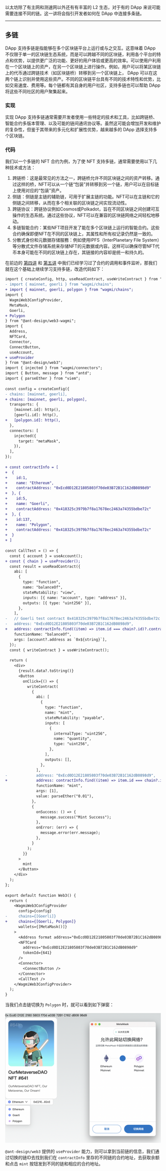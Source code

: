 以太坊除了有主网和测速网以外还有有丰富的 L2 生态，对于有的 DApp 来说可能需要连接不同的链。这一讲将会指引开发者如何在 DApp 中连接多条链。

---

## 多链

DApp 支持多链是指能够在多个区块链平台上运行或与之交互。这意味着 DApp 不仅限于单一的区块链生态系统，而是可以跨越不同的区块链，利用各个平台的特点和优势，以提供更广泛的功能、更好的用户体验或更高的效率。可以使用户利用在一个区块链上的资产，在另一个区块链上进行操作。例如，用户可以将某区块链上的代币通过跨链技术（如区块链桥）转移到另一个区块链上， DApp 可以在这两个链上识别并使用这些资产。不同的区块链平台具有不同的技术特性和优势，比如交易速度、费用等。每个链都有其自身的用户社区，支持多链也可以帮助 DApp 将这些不同社区的用户聚集起来。

### 实现

实现 DApp 支持多链通常需要开发者使用一些特定的技术和工具，比如跨链桥、智能合约多版本管理、以及可能的链间通讯协议等。虽然这可能会增加开发和维护的复杂性，但鉴于其带来的多元化和扩展性优势，越来越多的 DApp 选择支持多个区块链。

### 代码

我们以一个多链的 NFT 合约为例，为了使 NFT 支持多链，通常需要使用以下几种技术或方法：

1. 跨链桥：这是最常见的方法之一，跨链桥允许不同区块链之间的资产转移。通过这样的桥，NFT可以从一个链“包装”并转移到另一个链，用户可以在目标链上使用对应的“包装”资产。
2. 侧链：侧链是主链的辅助链，可用于扩展主链的功能。NFT可以在主链和它的侧链之间转移，从而在多个相关联的区块链之间实现流动性。
3. 跨链协议：跨链协议例如Cosmos或Polkadot，旨在不同区块链之间创建可互操作的生态系统。通过这些协议，NFT可以在兼容的区块链网络之间轻松地移动。
4. 多链智能合约：某些NFT项目开发了能在多个区块链上运行的智能合约。这些合约确保即便NFT在不同的区块链上，其属性和所有权记录仍然是一致的。
5. 分散式身份和元数据存储服務：例如使用IPFS（InterPlanetary File System）等分散式文件存储系统来存储NFT的元数据或内容。这样可以确保尽管NFT代币本身可能在不同的区块链上存在，其链接的内容却是统一和持久的。

在前边的 [第四讲](./04_CallContract/readme.md) 和 [第五讲](./05_Events/readme.md) 中我们已经学习过了合约的调用和事件监听，那我们就在这个基础上继续学习支持多链，改造代码如下：
``` diff
import { createConfig, http, useReadContract, useWriteContract } from "wagmi";
- import { mainnet, goerli } from "wagmi/chains";
+ import { mainnet, goerli, polygon } from "wagmi/chains";
import {
  WagmiWeb3ConfigProvider,
  MetaMask,
  Goerli,
+ Polygon
} from "@ant-design/web3-wagmi";
import {
  Address,
  NFTCard,
  Connector,
  ConnectButton,
  useAccount,
+ useProvider
} from "@ant-design/web3";
import { injected } from "wagmi/connectors";
import { Button, message } from "antd";
import { parseEther } from "viem";

const config = createConfig({
- chains: [mainnet, goerli],
+ chains: [mainnet, goerli, polygon],
  transports: {
    [mainnet.id]: http(),
    [goerli.id]: http(),
+   [polygon.id]: http(),
  },
  connectors: [
    injected({
      target: "metaMask",
    }),
  ],
});

+ const contractInfo = [
+  {
+    id:1,
+    name: "Ethereum",
+    contractAddress: "0xEcd0D12E21805803f70de03B72B1C162dB0898d9"
+  }, {
+    id:5,
+    name: "Goerli",
+    contractAddress: "0x418325c3979b7f8a17678ec2463a74355bdbe72c"
+  }, {
+    id:137,
+    name: "Polygon",
+    contractAddress: "0x418325c3979b7f8a17678ec2463a74355bdbe72c"
+  }
+ ]

const CallTest = () => {
  const { account } = useAccount();
+ const { chain } = useProvider();
  const result = useReadContract({
    abi: [
      {
        type: "function",
        name: "balanceOf",
        stateMutability: "view",
        inputs: [{ name: "account", type: "address" }],
        outputs: [{ type: "uint256" }],
      },
    ],
-   // Goerli test contract 0x418325c3979b7f8a17678ec2463a74355bdbe72c
-   address: "0xEcd0D12E21805803f70de03B72B1C162dB0898d9",
+   address: contractInfo.find((item) => item.id === chain?.id)?.contractAddress as `0x${string}`,
    functionName: "balanceOf",
    args: [account?.address as `0x${string}`],
  });
  const { writeContract } = useWriteContract();

  return (
    <div>
      {result.data?.toString()}
      <Button
        onClick={() => {
          writeContract(
            {
              abi: [
                {
                  type: "function",
                  name: "mint",
                  stateMutability: "payable",
                  inputs: [
                    {
                      internalType: "uint256",
                      name: "quantity",
                      type: "uint256",
                    },
                  ],
                  outputs: [],
                },
              ],
-             address: "0xEcd0D12E21805803f70de03B72B1C162dB0898d9",
+             address: contractInfo.find((item) => item.id === chain?.id)?.contractAddress as `0x${string}`,
              functionName: "mint",
              args: [1],
              value: parseEther("0.01"),
            },
            {
              onSuccess: () => {
                message.success("Mint Success");
              },
              onError: (err) => {
                message.error(err.message);
              },
            }
          );
        }}
      >
        mint
      </Button>
    </div>
  );
};

export default function Web3() {
  return (
    <WagmiWeb3ConfigProvider
      config={config}
-     chains={[Goerli]}
+     chains={[Goerli, Polygon]}
      wallets={[MetaMask()]}
    >
      <Address format address="0xEcd0D12E21805803f70de03B72B1C162dB0898d9" />
      <NFTCard
        address="0xEcd0D12E21805803f70de03B72B1C162dB0898d9"
        tokenId={641}
      />
      <Connector>
        <ConnectButton />
      </Connector>
      <CallTest />
    </WagmiWeb3ConfigProvider>
  );
}
```
当我们点击链切换为 `Polygon` 时，就可以看到如下弹窗：

![切换链](./img/image.png)

`@ant-design/web3` 提供的 `useProvider` 能力，则可以拿到当前链的信息，我们通过切换的链ID去找到我们在 `contractInfo` 里存的不同链的合约地址，去获取余额和点击 `mint` 按钮发到不同的链和相应的合约地址。
